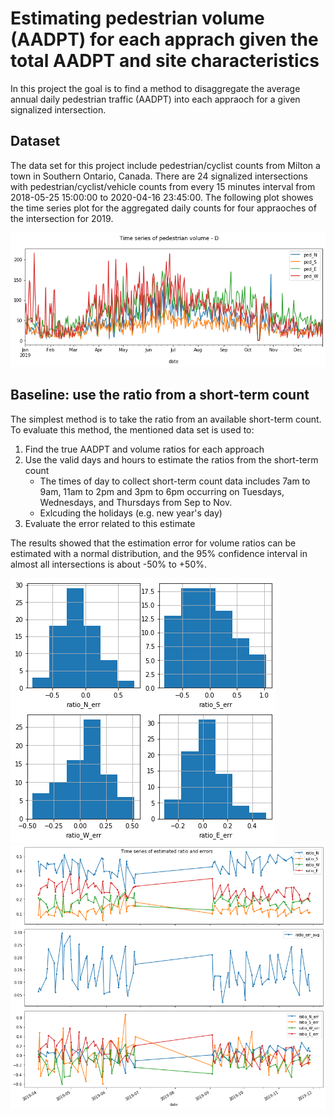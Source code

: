# Estimating pedestrian volume (AADPT) for each apprach given the total AADPT and site characteristics

In this project the goal is to find a method to disaggregate the average annual daily pedestrian traffic (AADPT) into each appraoch for a given signalized intersection. 

## Dataset
The data set for this project include pedestrian/cyclist counts from Milton a town in Southern Ontario, Canada. There are 24 signalized intersections with pedestrian/cyclist/vehicle counts from every 15 minutes interval from 2018-05-25 15:00:00 to 2020-04-16 23:45:00. The following plot showes the time series plot for the aggregated daily counts for four appraoches of the intersection for 2019. 

![Time series example](figures/ts.png)


## Baseline: use the ratio from a short-term count
The simplest method is to take the ratio from an available short-term count. To evaluate this method, the mentioned data set is used to:
1. Find the true AADPT and volume ratios for each approach
2. Use the valid days and hours to estimate the ratios from the short-term count
    - The times of day to collect short-term count data includes 7am to 9am, 11am to 2pm and 3pm to 6pm occurring on Tuesdays, Wednesdays, and Thursdays from Sep to Nov.
    - Exlcuding the holidays (e.g. new year's day)
3. Evaluate the error related to this estimate

The results showed that the estimation error for volume ratios can be estimated with a normal distribution, and the 95% confidence interval in almost all intersections is about -50% to +50%. 

![Ratio error histogram](figures/ratio_err_hist.png)
![Ratio error time series](figures/ratio_ts.png)
